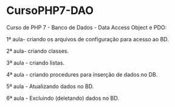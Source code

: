 # CursoPHP7-DAO
Curso de PHP 7 - Banco de Dados - Data Access Object e PDO:

1ª aula- criando os arquivos de configuração para acesso ao BD.

2ª aula- criando classes.

3ª aula - criando listas.

4ª aula - criando procedures para inserção de dados no DB.

5ª aula - Atualizando dados no BD.

6ª aula - Excluindo (deletando) dados no BD.
